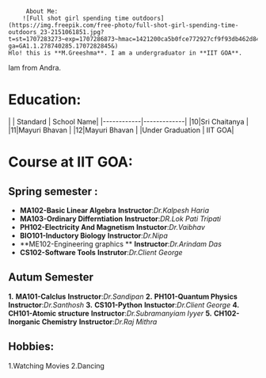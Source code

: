  
        

         About Me:
        ![Full shot girl spending time outdoors](https://img.freepik.com/free-photo/full-shot-girl-spending-time-outdoors_23-2151061851.jpg?t=st=1707283273~exp=1707286873~hmac=1421200ca5b0fce772927cf9f93db462d8434c6847e6c27f243ffe0d9a0697c5?ga=GA1.1.278740285.1707282845&) 
    Hlo! this is **M.Greeshma**. I am a undergraduator in **IIT GOA**.
   Iam from Andra.

# Education:
| 
|  Standard   |  School Name|
|------------|-------------|
|10|Sri Chaitanya |
|11|Mayuri Bhavan |
|12|Mayuri Bhavan |
|Under Graduation | IIT GOA|
# Course at IIT GOA:
## Spring semester :
- **MA102-Basic  Linear Algebra**
    **Instructor**:*Dr.Kalpesh Haria*
 - **MA103-Ordinary Differntiation**
 **Instructor**:*DR.Lok Pati Tripati*
 - **PH102-Electricity And Magnetism**
 **Instuctor**:*Dr.Vaibhav*
- **BIO101-Inductory Biology**
**Instructor**:*Dr.Nipa*
- **ME102-Engineering graphics  **
**Instructor**:*Dr.Arindam Das*
- **CS102-Software Tools**
**Instrutor**:*Dr.Client George*

## Autum Semester
**1.** **MA101-Calclus**
**Instructor**:*Dr.Sandipan*
**2.** **PH101-Quantum Physics**
**Instructor**:*Dr.Santhosh*
**3.**  **CS101-Python**
**Instuctor**:*Dr.Client George*
**4.** **CH101-Atomic structure**
**Instructor**:*Dr.Subramanyiam Iyyer*
**5.** **CH102-Inorganic Chemistry**
**Instructor**:*Dr.Raj Mithra*
 ## Hobbies:
1.Watching Movies
2.Dancing

        
